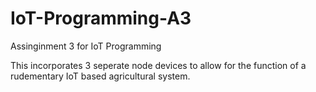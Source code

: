 # IoT-Programming-A3

Assinginment 3 for IoT Programming

This incorporates 3 seperate node devices to allow for the function of a rudementary IoT based agricultural system.
